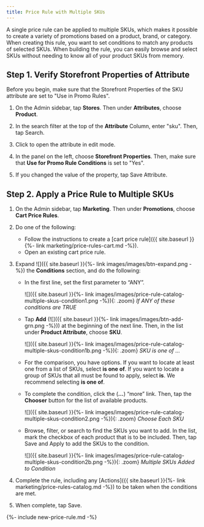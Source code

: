 ```yaml
---
title: Price Rule with Multiple SKUs
---
```


A single price rule can be applied to multiple SKUs, which makes it possible to create a variety of promotions based on a product, brand, or category. When creating this rule, you want to set conditions to match any products of selected SKUs. When building the rule, you can easily browse and select SKUs without needing to know all of your product SKUs from memory.

## Step 1. Verify Storefront Properties of Attribute

Before you begin, make sure that the Storefront Properties of the SKU attribute are set to "Use in Promo Rules".

1. On the Admin sidebar, tap **Stores**. Then under **Attributes**, choose **Product**.

1. In the search filter at the top of the **Attribute** Column, enter "sku". Then, tap <span class="btn">Search</span>.

1. Click to open the attribute in edit mode.

1. In the panel on the left, choose **Storefront Properties**. Then, make sure that **Use for Promo Rule Conditions** is set to "Yes".

1. If you changed the value of the property, tap <span class="btn">Save Attribute</span>.

## Step 2. Apply a Price Rule to Multiple SKUs

1. On the Admin sidebar, tap **Marketing**. Then under **Promotions**, choose **Cart Price Rules**.

1. Do one of the following:

   * Follow the instructions to create a [cart price rule]({{ site.baseurl }}{%- link marketing/price-rules-cart.md -%}).
   * Open an existing cart price rule.

1. Expand ![]({{ site.baseurl }}{%- link images/images/btn-expand.png -%}) the **Conditions** section, and do the following:

    * In the first line, set the first parameter to “ANY”.

        ![]({{ site.baseurl }}{%- link images/images/price-rule-catalog-multiple-skus-condition1.png -%}){: .zoom}
        *If ANY of these conditions are TRUE*

    * Tap **Add** (![]({{ site.baseurl }}{%- link images/images/btn-add-grn.png -%})) at the beginning of the next line. Then, in the list under **Product Attribute**, choose **SKU**.

        ![]({{ site.baseurl }}{%- link images/images/price-rule-catalog-multiple-skus-condition1b.png -%}){: .zoom}
        *SKU is one of …*

    * For the comparison, you have options. If you want to locate at least one from a list of SKUs, select **is one of**. If you want to locate a group of SKUs that all must be found to apply, select **is**. We recommend selecting **is one of**.

    * To complete the condition, click the (**…**) “more” link. Then, tap the **Chooser** button for the list of available products.

        ![]({{ site.baseurl }}{%- link images/images/price-rule-catalog-multiple-skus-condition2.png -%}){: .zoom}
        *Choose Each SKU*

    * Browse, filter, or search to find the SKUs you want to add. In the list, mark the checkbox of each product that is to be included. Then, tap <span class="btn">Save and Apply</span> to add the SKUs to the condition.

        ![]({{ site.baseurl }}{%- link images/images/price-rule-catalog-multiple-skus-condition2b.png -%}){: .zoom}
        *Multiple SKUs Added to Condition*

1. Complete the rule, including any [Actions]({{ site.baseurl }}{%- link marketing/price-rules-catalog.md -%}) to be taken when the conditions are met.

1. When complete, tap <span class="btn">Save</span>.

{%- include new-price-rule.md -%}
